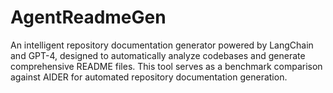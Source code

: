 # AgentReadmeGen
An intelligent repository documentation generator powered by LangChain and GPT-4, designed to automatically analyze codebases and generate comprehensive README files. This tool serves as a benchmark comparison against AIDER for automated repository documentation generation.
